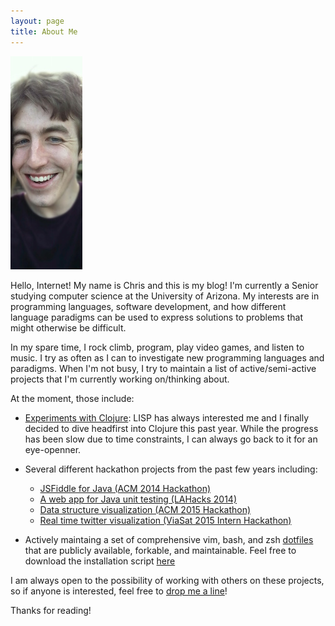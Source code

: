 ```yaml
---
layout: page
title: About Me
---
```


<img src="me.jpg" class="my_pic" />

Hello, Internet! My name is Chris and this is my blog! I'm currently a Senior
studying computer science at the University of Arizona. My interests are in programming languages,
software development, and how different language paradigms can be used to express solutions to
problems that might otherwise be difficult.

In my spare time, I rock climb, program, play video games, and listen to music. I try as often as I
can to investigate new programming languages and paradigms. When I'm not busy, I try to maintain a
list of active/semi-active projects that I'm currently working on/thinking about.

At the moment, those include:

* [Experiments with Clojure](https://github.com/gizmo385/LearningClojure): LISP has always
  interested me and I finally decided to dive headfirst into Clojure this past year. While the
  progress has been slow due to time constraints, I can always go back to it for an eye-openner.

* Several different hackathon projects from the past few years including:
  - [JSFiddle for Java (ACM 2014 Hackathon)](https://github.com/dkothari777/Hackathon2014)
  - [A web app for Java unit testing (LAHacks 2014)](https://github.com/jano017/LaHacks)
  - [Data structure visualization (ACM 2015 Hackathon)](https://github.com/gizmo385/ACM-2015-hackathon)
  - [Real time twitter visualization (ViaSat 2015 Intern Hackathon)](https://github.com/gizmo385/Glimpse)

* Actively maintaing a set of comprehensive vim, bash, and zsh
  [dotfiles](https://github.com/gizmo385/dotfiles) that are publicly available, forkable, and
  maintainable. Feel free to download the installation script
  [here](https://github.com/gizmo385/dotfiles/blob/master/update_dotfiles)

I am always open to the possibility of working with others on these projects, so if anyone is
interested, feel free to [drop me a line](mailto:cachapline8@gmail.com)!

Thanks for reading!
